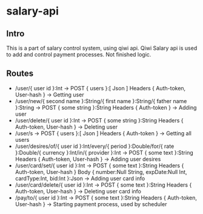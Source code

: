 # salary-api
## Intro
This is a part of salary control system, using qiwi api. Qiwi Salary api is used to add and control payment processes.
Not finished logic.
## Routes
- /user/{ user id }:Int -> POST { users }:[ Json ] Headers { Auth-token, User-hash } -> Getting user
- /user/new/{ second name }:String/{ first name }:String/{ father name }:String -> POST { some string }:String Headers { Auth-token } -> Adding user
- /user/delete/{ user id }:Int -> POST { some string }:String Headers { Auth-token, User-hash } -> Deleting user
- /user/s -> POST { users }:[ Json ] Headers { Auth-token } -> Getting all users
- /user/desires/of/{ user id }:Int/every/{ period }:Double/for/{ rate }:Double/{ currency }:Int/in/{ provider }:Int -> POST { some text }:String Headers { Auth-token, User-hash } -> Adding user desires
- /user/card/set/{ user id }:Int -> POST { some text }:String Headers { Auth-token, User-hash } Body { number:Null String, expDate:Null Int, cardType:Int, bid:Int }:Json -> Adding user card info
- /user/card/delete/{ user id }:Int -> POST { some text }:String Headers { Auth-token, User-hash } -> Deleting user card info
- /pay/to/{ user id }:Int -> POST { some text }:String Headers { Auth-token, User-hash } -> Starting payment process, used by scheduler
